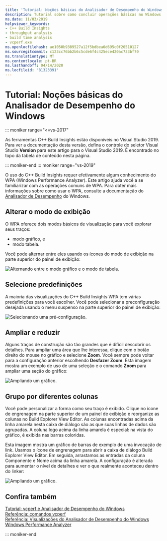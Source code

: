 ```yaml
---
title: 'Tutorial: Noções básicas do Analisador de Desempenho do Windows'
description: Tutorial sobre como concluir operações básicas no Windows Performance Analyzer.
ms.date: 11/03/2019
helpviewer_keywords:
- C++ Build Insights
- throughput analysis
- build time analysis
- vcperf.exe
ms.openlocfilehash: ae1050b9389527a12f5bdbea6d695c0f20510127
ms.sourcegitcommit: c123cc76bb2b6c5cde6f4c425ece420ac733bf70
ms.translationtype: MT
ms.contentlocale: pt-BR
ms.lasthandoff: 04/14/2020
ms.locfileid: "81323391"
---
```

# <a name="tutorial-windows-performance-analyzer-basics"></a>Tutorial: Noções básicas do Analisador de Desempenho do Windows

::: moniker range="<=vs-2017"

As ferramentas C++ Build Insights estão disponíveis no Visual Studio 2019. Para ver a documentação desta versão, defina o controle do seletor Visual Studio **Version** para este artigo para o Visual Studio 2019. É encontrado no topo da tabela de conteúdo nesta página.

::: moniker-end
::: moniker range="vs-2019"

O uso do C++ Build Insights requer efetivamente algum conhecimento do WPA (Windows Performance Analyzer). Este artigo ajuda você a se familiarizar com as operações comuns de WPA. Para obter mais informações sobre como usar o WPA, consulte a documentação do [Analisador de Desempenho](/windows-hardware/test/wpt/windows-performance-analyzer) do Windows.

## <a name="change-the-view-mode"></a>Alterar o modo de exibição

O WPA oferece dois modos básicos de visualização para você explorar seus traços:

- modo gráfico, e
- modo tabela.

Você pode alternar entre eles usando os ícones do modo de exibição na parte superior do painel de exibição:

![Alternando entre o modo gráfico e o modo de tabela.](media/wpa-switching-view-mode.gif)

## <a name="select-presets"></a>Selecione predefinições

A maioria das visualizações do C++ Build Insights WPA tem várias predefinições para você escolher. Você pode selecionar a preconfiguração desejada usando o menu suspenso na parte superior do painel de exibição:

![Selecionando uma pré-configuração.](media/wpa-presets.png)

## <a name="zoom-in-and-out"></a>Ampliar e reduzir

Alguns traços de construção são tão grandes que é difícil descobrir os detalhes. Para ampliar uma área que lhe interessa, clique com o botão direito do mouse no gráfico e selecione **Zoom**. Você sempre pode voltar para a configuração anterior escolhendo **Desfazer Zoom**. Esta imagem mostra um exemplo de uso de uma seleção e o comando **Zoom** para ampliar uma seção do gráfico:

![Ampliando um gráfico.](media/wpa-zooming.gif)

## <a name="group-by-different-columns"></a>Grupo por diferentes colunas

Você pode personalizar a forma como seu traço é exibido. Clique no ícone de engrenagem na parte superior de um painel de exibição e reorganize as colunas no Build Explorer View Editor. As colunas encontradas acima da linha amarela nesta caixa de diálogo são as que suas linhas de dados são agrupadas. A coluna logo acima da linha amarela é especial: na vista do gráfico, é exibida nas barras coloridas.

Esta imagem mostra um gráfico de barras de exemplo de uma invocação de link. Usamos o ícone de engrenagem para abrir a caixa de diálogo Build Explorer View Editor. Em seguida, arrastamos as entradas da coluna Componente e Nome acima da linha amarela. A configuração é alterada para aumentar o nível de detalhes e ver o que realmente aconteceu dentro do linker:

![Ampliando um gráfico.](media/wpa-grouping.gif)

## <a name="see-also"></a>Confira também

[Tutorial: vcperf e Analisador de Desempenho do Windows](vcperf-and-wpa.md)\
[Referência: comandos vcperf](/cpp/build-insights/reference/vcperf-commands)\
[Referência: Visualizações do Analisador de Desempenho do Windows](/cpp/build-insights/reference/wpa-views)\
[Windows Performance Analyzer](/windows-hardware/test/wpt/windows-performance-analyzer)

::: moniker-end
